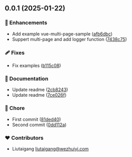 ## 0.0.1 (2025-01-22)

### 🚀 Enhancements

- Add example vue-multi-page-sample ([afb6dbc](https://github.com/liutaigang/vite-plugin-vscode-webview-hmr/commit/afb6dbc))
- Suppert multi-page and add logger function ([7438c75](https://github.com/liutaigang/vite-plugin-vscode-webview-hmr/commit/7438c75))

### 🩹 Fixes

- Fix examples ([b115c08](https://github.com/liutaigang/vite-plugin-vscode-webview-hmr/commit/b115c08))

### 📖 Documentation

- Update readme ([2cb8243](https://github.com/liutaigang/vite-plugin-vscode-webview-hmr/commit/2cb8243))
- Update readme ([7ce026f](https://github.com/liutaigang/vite-plugin-vscode-webview-hmr/commit/7ce026f))

### 🏡 Chore

- First commit ([81ded40](https://github.com/liutaigang/vite-plugin-vscode-webview-hmr/commit/81ded40))
- Second commit ([0dd112a](https://github.com/liutaigang/vite-plugin-vscode-webview-hmr/commit/0dd112a))

### ❤️ Contributors

- Liutaigang <liutaigang@wezhuiyi.com>
